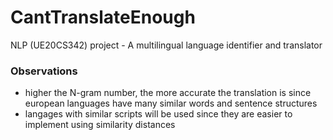 # CantTranslateEnough
NLP (UE20CS342) project -  A multilingual language identifier and translator 


### Observations
- higher the N-gram number, the more accurate the translation is since european languages have many similar words and sentence structures
- langages with similar scripts will be used since they are easier to implement using similarity distances

